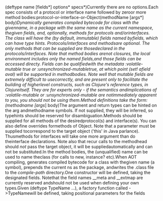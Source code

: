 (deftype name [fields*]  options* specs*)Currently there are no options.Each spec consists of a protocol or interface name followed by zeroor more method bodies:protocol-or-interface-or-Object(methodName [args*] body)*Dynamically generates compiled bytecode for class with the givenname, in a package with the same name as the current namespace, thegiven fields, and, optionally, methods for protocols and/orinterfaces. The class will have the (by default, immutable) fields named byfields, which can have type hints. Protocols/interfaces and methodsare optional. The only methods that can be supplied are thosedeclared in the protocols/interfaces.  Note that method bodies arenot closures, the local environment includes only the named fields,and those fields can be accessed directy. Fields can be qualifiedwith the metadata :volatile-mutable true or :unsynchronized-mutabletrue, at which point (set! afield aval) will be supported in methodbodies. Note well that mutable fields are extremely difficult to usecorrectly, and are present only to facilitate the building of higherlevel constructs, such as Clojure's reference types, in Clojureitself. They are for experts only - if the semantics andimplications of :volatile-mutable or :unsynchronized-mutable are notimmediately apparent to you, you should not be using them.Method definitions take the form:(methodname [args*] body)The argument and return types can be hinted on the arg andmethodname symbols. If not supplied, they will be inferred, so typehints should be reserved for disambiguation.Methods should be supplied for all methods of the desiredprotocol(s) and interface(s). You can also define overrides formethods of Object. Note that a parameter must be supplied tocorrespond to the target object ('this' in Java parlance). Thusmethods for interfaces will take one more argument than do theinterface declarations. Note also that recur calls to the methodhead should *not* pass the target object, it will be suppliedautomatically and can not be substituted.In the method bodies, the (unqualified) name can be used to name theclass (for calls to new, instance? etc).When AOT compiling, generates compiled bytecode for a class with thegiven name (a symbol), prepends the current ns as the package, andwrites the .class file to the *compile-path* directory.One constructor will be defined, taking the designated fields.  Notethat the field names __meta and __extmap are currently reserved andshould not be used when defining your own types.Given (deftype TypeName ...), a factory function called ->TypeNamewill be defined, taking positional parameters for the fields